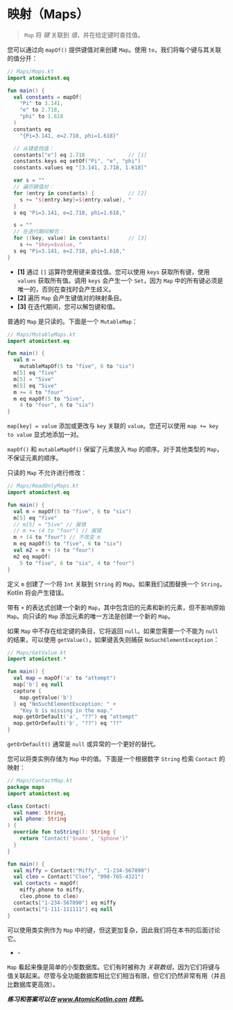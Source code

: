 # 映射（Maps）

> `Map` 将 *键* 关联到 *值*，并在给定键时查找值。

您可以通过向 `mapOf()` 提供键值对来创建 `Map`。使用 `to`，我们将每个键与其关联的值分开：

```kotlin
// Maps/Maps.kt
import atomictest.eq

fun main() {
  val constants = mapOf(
    "Pi" to 3.141,
    "e" to 2.718,
    "phi" to 1.618
  )
  constants eq
    "{Pi=3.141, e=2.718, phi=1.618}"

  // 从键查找值：
  constants["e"] eq 2.718              // [1]
  constants.keys eq setOf("Pi", "e", "phi")
  constants.values eq "[3.141, 2.718, 1.618]"

  var s = ""
  // 遍历键值对：
  for (entry in constants) {           // [2]
    s += "${entry.key}=${entry.value}, "
  }
  s eq "Pi=3.141, e=2.718, phi=1.618,"

  s = ""
  // 在迭代期间解包：
  for ((key, value) in constants)      // [3]
    s += "$key=$value, "
  s eq "Pi=3.141, e=2.718, phi=1.618,"
}
```

- **[1]** 通过 `[]` 运算符使用键来查找值。您可以使用 `keys` 获取所有键，使用 `values` 获取所有值。调用 `keys` 会产生一个 `Set`，因为 `Map` 中的所有键必须是唯一的，否则在查找时会产生歧义。
- **[2]** 遍历 `Map` 会产生键值对的映射条目。
- **[3]** 在迭代期间，您可以解包键和值。

普通的 `Map` 是只读的。下面是一个 `MutableMap`：

```kotlin
// Maps/MutableMaps.kt
import atomictest.eq

fun main() {
  val m =
    mutableMapOf(5 to "five", 6 to "six")
  m[5] eq "five"
  m[5] = "5ive"
  m[5] eq "5ive"
  m += 4 to "four"
  m eq mapOf(5 to "5ive",
    4 to "four", 6 to "six")
}
```

`map[key] = value` 添加或更改与 `key` 关联的 `value`。您还可以使用 `map += key to value` 显式地添加一对。

`mapOf()` 和 `mutableMapOf()` 保留了元素放入 `Map` 的顺序。对于其他类型的 `Map`，不保证元素的顺序。

只读的 `Map` 不允许进行修改：

```kotlin
// Maps/ReadOnlyMaps.kt
import atomictest.eq

fun main() {
  val m = mapOf(5 to "five", 6 to "six")
  m[5] eq "five"
  // m[5] = "5ive" // 报错
  // m += (4 to "four") // 报错
  m + (4 to "four") // 不改变 m
  m eq mapOf(5 to "five", 6 to "six")
  val m2 = m + (4 to "four")
  m2 eq mapOf(
    5 to "five", 6 to "six", 4 to "four")
}
```

定义 `m` 创建了一个将 `Int` 关联到 `String` 的 `Map`。如果我们试图替换一个 `String`，Kotlin 将会产生错误。

带有 `+` 的表达式创建一个新的 `Map`，其中包含旧的元素和新的元素，但不影响原始 `Map`。向只读的 `Map` 添加元素的唯一方法是创建一个新的 `Map`。

如果 `Map` 中不存在给定键的条目，它将返回 `null`。如果您需要一个不能为 `null` 的结果，可以使用 `getValue()`，如果键丢失则捕获 `NoSuchElementException`：

```kotlin
// Maps/GetValue.kt
import atomictest.*

fun main() {
  val map = mapOf('a' to "attempt")
  map['b'] eq null
  capture {
    map.getValue('b')
  } eq "NoSuchElementException: " +
    "Key b is missing in the map."
  map.getOrDefault('a', "??") eq "attempt"
  map.getOrDefault('b', "??") eq "??"
}
```

`getOrDefault()` 通常是 `null` 或异常的一个更好的替代。

您可以将类实例存储为 `Map` 中的值。下面是一个根据数字 `String` 检索 `Contact` 的映射：

```kotlin
// Maps/ContactMap.kt
package maps
import atomictest.eq

class Contact(
  val name: String,
  val phone: String
) {
  override fun toString(): String {
    return "Contact('$name', '$phone')"
  }
}

fun main() {
  val miffy = Contact("Miffy", "1-234-567890")
  val cleo = Contact("Cleo", "098-765-4321")
  val contacts = mapOf(
    miffy.phone to miffy,
    cleo.phone to cleo)
  contacts["1-234-567890"] eq miffy
  contacts["1-111-111111"] eq null
}
```

可以使用类实例作为 `Map` 中的键，但这更加复杂，因此我们将在本书的后面讨论它。

- \-

`Map` 看起来像是简单的小型数据库。它们有时被称为 *关联数组*，因为它们将键与值关联起来。尽管与全功能数据库相比它们相当有限，但它们仍然非常有用（并且比数据库更高效）。

***练习和答案可以在 www.AtomicKotlin.com 找到。***